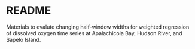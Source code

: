 # README

Materials to evalute changing half-window widths for weighted regression of dissolved oxygen time series at Apalachicola Bay, Hudson River, and Sapelo Island. 
